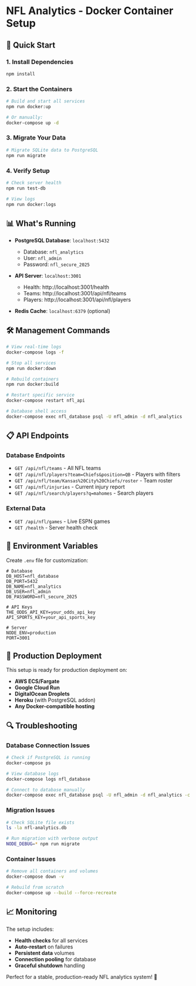# NFL Analytics - Docker Container Setup

## 🐳 Quick Start

### 1. Install Dependencies
```bash
npm install
```

### 2. Start the Containers
```bash
# Build and start all services
npm run docker:up

# Or manually:
docker-compose up -d
```

### 3. Migrate Your Data
```bash
# Migrate SQLite data to PostgreSQL
npm run migrate
```

### 4. Verify Setup
```bash
# Check server health
npm run test-db

# View logs
npm run docker:logs
```

## 📊 What's Running

- **PostgreSQL Database**: `localhost:5432`
  - Database: `nfl_analytics`
  - User: `nfl_admin` 
  - Password: `nfl_secure_2025`

- **API Server**: `localhost:3001`
  - Health: http://localhost:3001/health
  - Teams: http://localhost:3001/api/nfl/teams
  - Players: http://localhost:3001/api/nfl/players

- **Redis Cache**: `localhost:6379` (optional)

## 🛠️ Management Commands

```bash
# View real-time logs
docker-compose logs -f

# Stop all services
npm run docker:down

# Rebuild containers
npm run docker:build

# Restart specific service
docker-compose restart nfl_api

# Database shell access
docker-compose exec nfl_database psql -U nfl_admin -d nfl_analytics
```

## 📋 API Endpoints

### Database Endpoints
- `GET /api/nfl/teams` - All NFL teams
- `GET /api/nfl/players?team=Chiefs&position=QB` - Players with filters  
- `GET /api/nfl/team/Kansas%20City%20Chiefs/roster` - Team roster
- `GET /api/nfl/injuries` - Current injury report
- `GET /api/nfl/search/players?q=mahomes` - Search players

### External Data
- `GET /api/nfl/games` - Live ESPN games
- `GET /health` - Server health check

## 🔧 Environment Variables

Create `.env` file for customization:

```env
# Database
DB_HOST=nfl_database
DB_PORT=5432
DB_NAME=nfl_analytics
DB_USER=nfl_admin
DB_PASSWORD=nfl_secure_2025

# API Keys
THE_ODDS_API_KEY=your_odds_api_key
API_SPORTS_KEY=your_api_sports_key

# Server
NODE_ENV=production
PORT=3001
```

## 🚀 Production Deployment

This setup is ready for production deployment on:
- **AWS ECS/Fargate**
- **Google Cloud Run**  
- **DigitalOcean Droplets**
- **Heroku** (with PostgreSQL addon)
- **Any Docker-compatible hosting**

## 🔍 Troubleshooting

### Database Connection Issues
```bash
# Check if PostgreSQL is running
docker-compose ps

# View database logs
docker-compose logs nfl_database

# Connect to database manually
docker-compose exec nfl_database psql -U nfl_admin -d nfl_analytics -c "SELECT COUNT(*) FROM players;"
```

### Migration Issues
```bash
# Check SQLite file exists
ls -la nfl-analytics.db

# Run migration with verbose output
NODE_DEBUG=* npm run migrate
```

### Container Issues
```bash
# Remove all containers and volumes
docker-compose down -v

# Rebuild from scratch  
docker-compose up --build --force-recreate
```

## 📈 Monitoring

The setup includes:
- **Health checks** for all services
- **Auto-restart** on failures
- **Persistent data** volumes
- **Connection pooling** for database
- **Graceful shutdown** handling

Perfect for a stable, production-ready NFL analytics system! 🏈